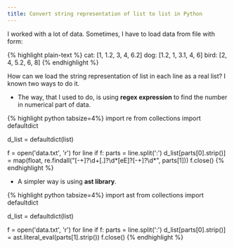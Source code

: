 ```yaml
---
title: Convert string representation of list to list in Python
---
```


I worked with a lot of data. Sometimes, I have to load data from file with form:

{% highlight plain-text %}
cat: [1, 1.2, 3, 4, 6.2]
dog: [1.2, 1, 3.1, 4, 6]
bird: [2, 4, 5.2, 6, 8]
{% endhighlight %}

How can we load the string representation of list in each line as a real list? I known two ways to do it.

* The way, that I used to do, is using **regex expression** to find the number in numerical part of data. 

{% highlight python tabsize=4%}
import re
from collections import defaultdict

d_list = defaultdict(list)

f = open('data.txt', 'r')
for line if f:
	parts = line.split(':')
	d_list[parts[0].strip()] = map(float, re.findall("[-+]?\d+[\.]?\d*[eE]?[-+]?\d*", parts[1]))
f.close()
{% endhighlight %}

* A simpler way is using **ast library**.

{% highlight python tabsize=4%}
import ast
from collections import defaultdict

d_list = defaultdict(list)

f = open('data.txt', 'r')
for line if f:
	parts = line.split(':')
	d_list[parts[0].strip()] = ast.literal_eval(parts[1].strip())
f.close()
{% endhighlight %}